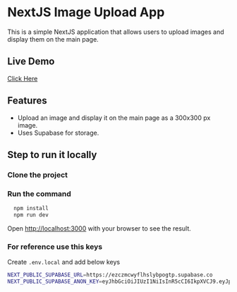 
# NextJS Image Upload App

This is a simple NextJS application that allows users to upload images and display them on the main page.

## Live Demo
[Click Here](https://upload-image-rouge.vercel.app/)

## Features
- Upload an image and display it on the main page as a 300x300 px image.
- Uses Supabase for storage.

## Step to run it locally
  ### Clone the project
  ### Run the command
  ```bash
    npm install
    npm run dev
  ```

Open [http://localhost:3000](http://localhost:3000) with your browser to see the result.

### For reference use this keys
Create `.env.local` and add below keys
```bash
NEXT_PUBLIC_SUPABASE_URL=https://ezczmcwyflhslybpogtp.supabase.co
NEXT_PUBLIC_SUPABASE_ANON_KEY=eyJhbGciOiJIUzI1NiIsInR5cCI6IkpXVCJ9.eyJpc3MiOiJzdXBhYmFzZSIsInJlZiI6ImV6Y3ptY3d5Zmxoc2x5YnBvZ3RwIiwicm9sZSI6ImFub24iLCJpYXQiOjE3MjE0MDQ5NzcsImV4cCI6MjAzNjk4MDk3N30.nFiqiAj9S4vM-GeU3gdVlLl8B65HE0n8npCJWbPR1dk
```
